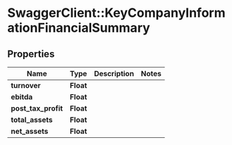 # SwaggerClient::KeyCompanyInformationFinancialSummary

## Properties
Name | Type | Description | Notes
------------ | ------------- | ------------- | -------------
**turnover** | **Float** |  | 
**ebitda** | **Float** |  | 
**post_tax_profit** | **Float** |  | 
**total_assets** | **Float** |  | 
**net_assets** | **Float** |  | 


